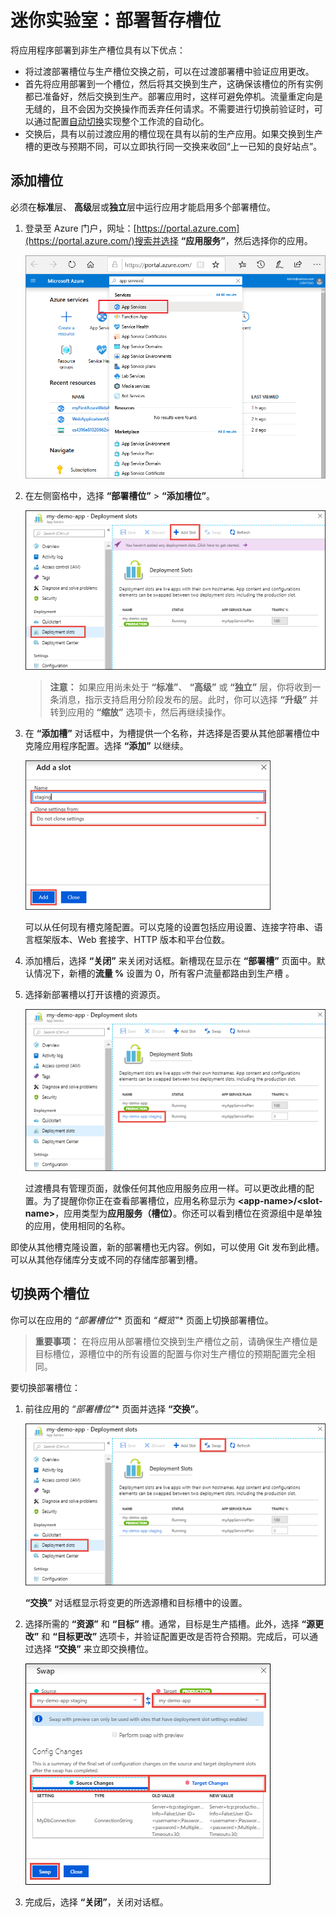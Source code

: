 ﻿# 迷你实验室：部署暂存槽位

将应用程序部署到非生产槽位具有以下优点：

* 将过渡部署槽位与生产槽位交换之前，可以在过渡部署槽中验证应用更改。
* 首先将应用部署到一个槽位，然后将其交换到生产，这确保该槽位的所有实例都已准备好，然后交换到生产。部署应用时，这样可避免停机。流量重定向是无缝的，且不会因为交换操作而丢弃任何请求。不需要进行切换前验证时，可以通过配置[自动切换](#Auto-Swap)实现整个工作流的自动化。
* 交换后，具有以前过渡应用的槽位现在具有以前的生产应用。如果交换到生产槽的更改与预期不同，可以立即执行同一交换来收回“上一已知的良好站点”。

## 添加槽位
必须在**标准**层、 **高级**层或**独立**层中运行应用才能启用多个部署槽位。

1. 登录至 Azure 门户，网址：[https://portal.azure.com](https://portal.azure.com/)搜索并选择 **“应用服务”**，然后选择你的应用。 
   
    ![搜索应用服务](../../Linked_Image_Files/search-for-app-services.png)
   
2. 在左侧窗格中，选择 **“部署槽位”** > **“添加槽位”**。
   
    ![添加新的部署槽](../../Linked_Image_Files/qgaddnewdeploymentslot.png)
   
   > **注意：** 如果应用尚未处于 **“标准”**、 **“高级”** 或 **“独立”** 层，你将收到一条消息，指示支持启用分阶段发布的层。此时，你可以选择 **“升级”** 并转到应用的 **“缩放”** 选项卡，然后再继续操作。

3. 在 **“添加槽”** 对话框中，为槽提供一个名称，并选择是否要从其他部署槽位中克隆应用程序配置。选择 **“添加”** 以继续。
   
    ![配置源](../../Linked_Image_Files/configuration-source-1.png)
   
    可以从任何现有槽克隆配置。可以克隆的设置包括应用设置、连接字符串、语言框架版本、Web 套接字、HTTP 版本和平台位数。

4. 添加槽后，选择 **“关闭”** 来关闭对话框。新槽现在显示在 **“部署槽”** 页面中。默认情况下，新槽的**流量 %** 设置为 0，所有客户流量都路由到生产槽 。

5. 选择新部署槽以打开该槽的资源页。
   
    ![部署槽位标题](../../Linked_Image_Files/staging-title.png)

    过渡槽具有管理页面，就像任何其他应用服务应用一样。可以更改此槽的配置。为了提醒你你正在查看部署槽位，应用名称显示为 **\<app-name>/\<slot-name>**，应用类型为**应用服务（槽位）**。你还可以看到槽位在资源组中是单独的应用，使用相同的名称。

即使从其他槽克隆设置，新的部署槽也无内容。例如，可以使用 Git 发布到此槽。可以从其他存储库分支或不同的存储库部署到槽。

## 切换两个槽位 
你可以在应用的 *“部署槽位”** 页面和 *“概览”** 页面上切换部署槽位。

> **重要事项：** 在将应用从部署槽位交换到生产槽位之前，请确保生产槽位是目标槽位，源槽位中的所有设置的配置与你对生产槽位的预期配置完全相同。

要切换部署槽位：

1. 前往应用的 *“部署槽位”** 页面并选择 **“交换”**。
   
    ![“切换”按钮](../../Linked_Image_Files/swap-button-bar.png)

    **“交换”** 对话框显示将变更的所选源槽和目标槽中的设置。

2. 选择所需的 **“资源”** 和 **“目标”** 槽。通常，目标是生产插槽。此外，选择 **“源更改”** 和 **“目标更改”** 选项卡，并验证配置更改是否符合预期。完成后，可以通过选择 **“交换”** 来立即交换槽位。

    ![完成切换](../../Linked_Image_Files/swap-immediately.png)

3. 完成后，选择 **“关闭”**，关闭对话框。
